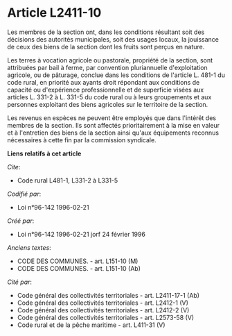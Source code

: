 # Article L2411-10

Les membres de la section ont, dans les conditions résultant soit des décisions des autorités municipales, soit des usages
locaux, la jouissance de ceux des biens de la section dont les fruits sont perçus en nature.

Les terres à vocation agricole ou pastorale, propriété de la section, sont attribuées par bail à ferme, par convention
pluriannuelle d'exploitation agricole, ou de pâturage, conclue dans les conditions de l'article L. 481-1 du code rural, en
priorité aux ayants droit répondant aux conditions de capacité ou d'expérience professionnelle et de superficie visées aux
articles L. 331-2 à L. 331-5 du code rural ou à leurs groupements et aux personnes exploitant des biens agricoles sur le
territoire de la section.

Les revenus en espèces ne peuvent être employés que dans l'intérêt des membres de la section. Ils sont affectés
prioritairement à la mise en valeur et à l'entretien des biens de la section ainsi qu'aux équipements reconnus nécessaires à
cette fin par la commission syndicale.

**Liens relatifs à cet article**

_Cite_:

  - Code rural L481-1, L331-2 à L331-5

_Codifié par_:

  - Loi n°96-142 1996-02-21

_Créé par_:

  - Loi n°96-142 1996-02-21 jorf 24 février 1996

_Anciens textes_:

  - CODE DES COMMUNES. - art. L151-10 (M)
  - CODE DES COMMUNES. - art. L151-10 (Ab)

_Cité par_:

  - Code général des collectivités territoriales - art. L2411-17-1 (Ab)
  - Code général des collectivités territoriales - art. L2412-1 (V)
  - Code général des collectivités territoriales - art. L2412-2 (V)
  - Code général des collectivités territoriales - art. L2573-58 (V)
  - Code rural et de la pêche maritime - art. L411-31 (V)

